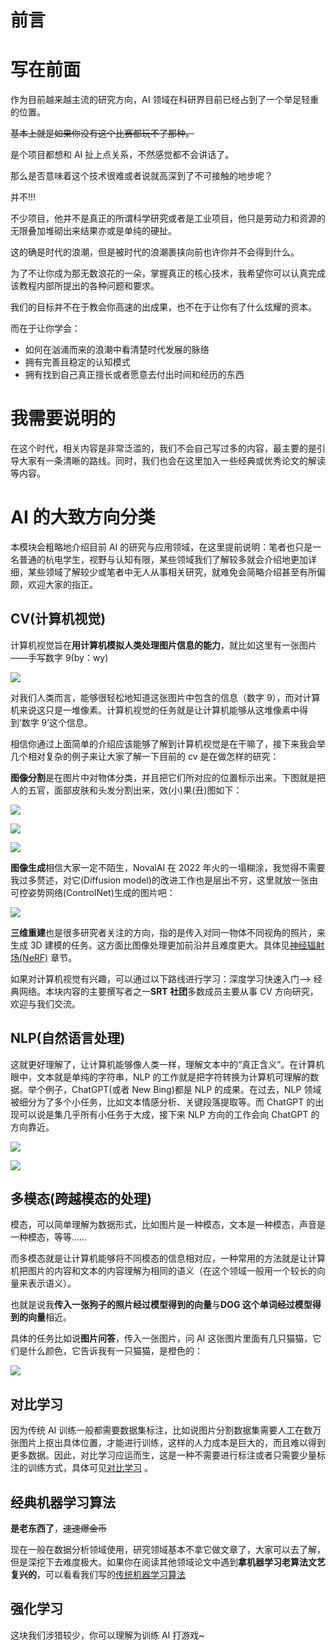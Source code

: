 # 前言

# 写在前面

作为目前越来越主流的研究方向，AI 领域在科研界目前已经占到了一个举足轻重的位置。

<del>基本上就是如果你没有这个比赛都玩不了那种。</del>

是个项目都想和 AI 扯上点关系，不然感觉都不会讲话了。

那么是否意味着这个技术很难或者说就高深到了不可接触的地步呢？

并不!!!

不少项目，他并不是真正的所谓科学研究或者是工业项目，他只是劳动力和资源的无限叠加堆砌出来结果亦或是单纯的硬扯。

这的确是时代的浪潮，但是被时代的浪潮裹挟向前也许你并不会得到什么。

为了不让你成为那无数浪花的一朵，掌握真正的核心技术，我希望你可以认真完成该教程内部所提出的各种问题和要求。

我们的目标并不在于教会你高速的出成果，也不在于让你有了什么炫耀的资本。

而在于让你学会：

- 如何在汹涌而来的浪潮中看清楚时代发展的脉络
- 拥有完善且稳定的认知模式
- 拥有找到自己真正擅长或者愿意去付出时间和经历的东西

# 我需要说明的

在这个时代，相关内容是非常泛滥的，我们不会自己写过多的内容，最主要的是引导大家有一条清晰的路线。同时，我们也会在这里加入一些经典或优秀论文的解读等内容。

# AI 的大致方向分类

本模块会粗略地介绍目前 AI 的研究与应用领域，在这里提前说明：笔者也只是一名普通的杭电学生，视野与认知有限，某些领域我们了解较多就会介绍地更加详细，某些领域了解较少或笔者中无人从事相关研究，就难免会简略介绍甚至有所偏颇，欢迎大家的指正。

## CV(计算机视觉)

计算机视觉旨在<strong>用计算机模拟人类处理图片信息的能力</strong>，就比如这里有一张图片——手写数字 9(by：wy)

![](static/boxcnvQiaAx6WgPx64s8fBklVwh.png)

对我们人类而言，能够很轻松地知道这张图片中包含的信息（数字 9），而对计算机来说这只是一堆像素。计算机视觉的任务就是让计算机能够从这堆像素中得到‘数字 9’这个信息。

相信你通过上面简单的介绍应该能够了解到计算机视觉是在干嘛了，接下来我会举几个相对复杂的例子来让大家了解一下目前的 cv 是在做怎样的研究：

<strong>图像分割</strong>是在图片中对物体分类，并且把它们所对应的位置标示出来。下图就是把人的五官，面部皮肤和头发分割出来，效(小)果(丑)图如下：

![](static/boxcnxn5GlJZmsrMV5qKNwMlDPc.jpg)

![](static/boxcnokdWGegr2XCi1vfg0ZZiWg.png)

![](static/boxcn2o9ilOZg6jI6ssTYWhoeme.png)

<strong>图像生成</strong>相信大家一定不陌生，NovalAI 在 2022 年火的一塌糊涂，我觉得不需要我过多赘述，对它(Diffusion model)的改进工作也是层出不穷，这里就放一张由可控姿势网络(ControlNet)生成的图片吧：

![](static/boxcnUjnRociXua1yKj6dmU1A3c.png)

<strong>三维重建</strong>也是很多研究者关注的方向，指的是传入对同一物体不同视角的照片，来生成 3D 建模的任务。这方面比图像处理更加前沿并且难度更大。具体见[神经辐射场(NeRF)](https://gw9u39xwqi.feishu.cn/wiki/wikcn9RpvhVHpRNN0vZpaUdmavd) 章节。

如果对计算机视觉有兴趣，可以通过以下路线进行学习：深度学习快速入门—> 经典网络。本块内容的主要撰写者之一<strong>SRT 社团</strong>多数成员主要从事 CV 方向研究，欢迎与我们交流。

## NLP(自然语言处理)

这就更好理解了，让计算机能够像人类一样，理解文本中的“真正含义”。在计算机眼中，文本就是单纯的字符串，NLP 的工作就是把字符转换为计算机可理解的数据。举个例子，ChatGPT(或者 New Bing)都是 NLP 的成果。在过去，NLP 领域被细分为了多个小任务，比如文本情感分析、关键段落提取等。而 ChatGPT 的出现可以说是集几乎所有小任务于大成，接下来 NLP 方向的工作会向 ChatGPT 的方向靠近。

![](static/boxcnyh6pakAkcxCKq6pLylSdef.png)

![](static/boxcnwWnoEDulgWdqGkY0WeYogc.png)

## 多模态(跨越模态的处理)

模态，可以简单理解为数据形式，比如图片是一种模态，文本是一种模态，声音是一种模态，等等……

而多模态就是让计算机能够将不同模态的信息相对应，一种常用的方法就是让计算机把图片的内容和文本的内容理解为相同的语义（在这个领域一般用一个较长的向量来表示语义）。

也就是说我<strong>传入一张狗子的照片经过模型得到的向量</strong>与<strong>DOG 这个单词经过模型得到的向量</strong>相近。

具体的任务比如说<strong>图片问答</strong>，传入一张图片，问 AI 这张图片里面有几只猫猫，它们是什么颜色，它告诉我有一只猫猫，是橙色的：

![](static/boxcnrMvM1THshjXXOuh8WXi2zr.jpg)

## 对比学习

因为传统 AI 训练一般都需要数据集标注，比如说图片分割数据集需要人工在数万张图片上抠出具体位置，才能进行训练，这样的人力成本是巨大的，而且难以得到更多数据。因此，对比学习应运而生，这是一种不需要进行标注或者只需要少量标注的训练方式，具体可见[对比学习](https://gw9u39xwqi.feishu.cn/wiki/wikcngR1r66tof102Aof4WywlXf) 。

## 经典机器学习算法

<strong>是老东西了</strong>，<del>速速爆金币</del>

现在一般在数据分析领域使用，研究领域基本不拿它做文章了，大家可以去了解，但是深挖下去难度极大。如果你在阅读其他领域论文中遇到<strong>拿机器学习老算法文艺复兴的</strong>，可以看看我们写的[传统机器学习算法](https://gw9u39xwqi.feishu.cn/wiki/wikcnjgNF9bpP5f03abEiSG2aXe)

## 强化学习

这块我们涉猎较少，你可以理解为训练 AI 打游戏~
